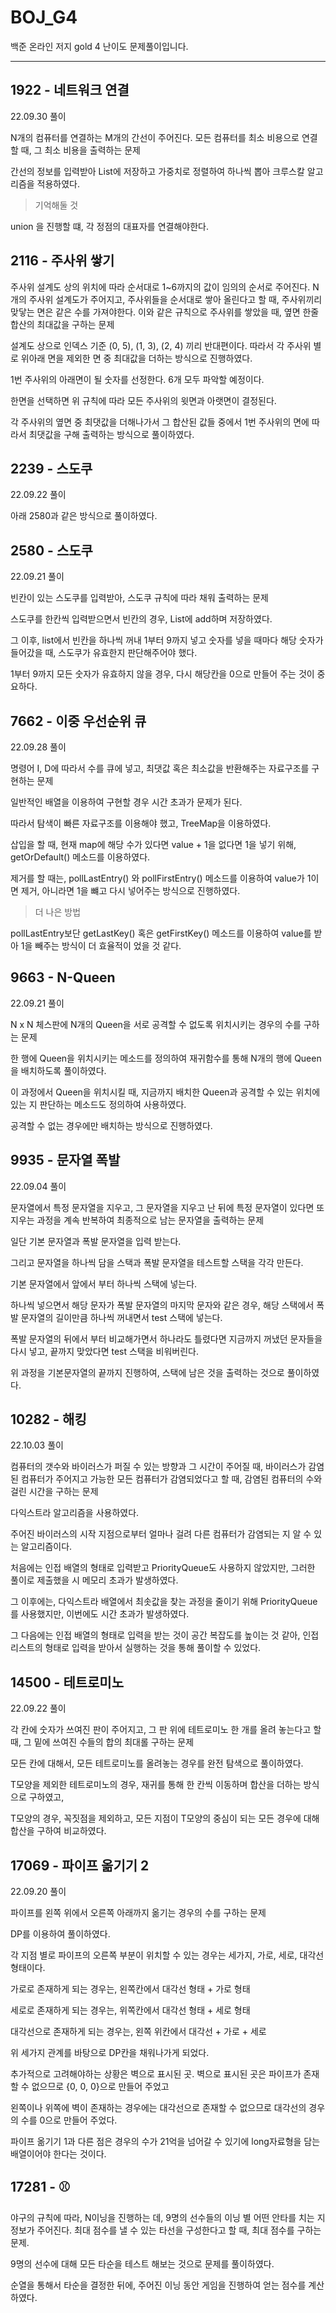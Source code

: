 # BOJ_G4
백준 온라인 저지 gold 4 난이도 문제풀이입니다.

---

## 1922 - 네트워크 연결

22.09.30 풀이

N개의 컴퓨터를 연결하는 M개의 간선이 주어진다. 모든 컴퓨터를 최소 비용으로 연결할 때, 그 최소 비용을 출력하는 문제

간선의 정보를 입력받아 List에 저장하고 가중치로 정렬하여 하나씩 뽑아 크루스칼 알고리즘을 적용하였다.

> 기억해둘 것

union 을 진행할 떄, 각 정점의 대표자를 연결해야한다. 

## 2116 - 주사위 쌓기

주사위 설계도 상의 위치에 따라 순서대로 1~6까지의 값이 임의의 순서로 주어진다. N개의 주사위 설계도가 주어지고, 주사위들을 순서대로 쌓아 올린다고 할 때, 주사위끼리 맞닿는 면은 같은 수를 가져야한다. 이와 같은 규칙으로 주사위를 쌓았을 때, 옆면 한줄 합산의 최대값을 구하는 문제

설계도 상으로 인덱스 기준 (0, 5), (1, 3), (2, 4) 끼리 반대편이다. 따라서 각 주사위 별로 위아래 면을 제외한 면 중 최대값을 더하는 방식으로 진행하였다.

1번 주사위의 아래면이 될 숫자를 선정한다. 6개 모두 파악할 예정이다.

한면을 선택하면 위 규칙에 따라 모든 주사위의 윗면과 아랫면이 결정된다. 

각 주사위의 옆면 중 최댓값을 더해나가서 그 합산된 값들 중에서 1번 주사위의 면에 따라서 최댓값을 구해 출력하는 방식으로 풀이하였다.

## 2239 - 스도쿠

22.09.22 풀이

아래 2580과 같은 방식으로 풀이하였다.

## 2580 - 스도쿠

22.09.21 풀이

빈칸이 있는 스도쿠를 입력받아, 스도쿠 규칙에 따라 채워 출력하는 문제

스도쿠를 한칸씩 입력받으면서 빈칸의 경우, List에 add하며 저장하였다.

그 이후, list에서 빈칸을 하나씩 꺼내 1부터 9까지 넣고 숫자를 넣을 때마다 해당 숫자가 들어갔을 때, 스도쿠가 유효한지 판단해주어야 했다.

1부터 9까지 모든 숫자가 유효하지 않을 경우, 다시 해당칸을 0으로 만들어 주는 것이 중요하다.

## 7662 - 이중 우선순위 큐

22.09.28 풀이

명령어 I, D에 따라서 수를 큐에 넣고, 최댓값 혹은 최소값을 반환해주는 자료구조를 구현하는 문제

일반적인 배열을 이용하여 구현할 경우 시간 초과가 문제가 된다.

따라서 탐색이 빠른 자료구조를 이용해야 했고, TreeMap을 이용하였다.

삽입을 할 때, 현재 map에 해당 수가 있다면 value + 1을 없다면 1을 넣기 위해, getOrDefault() 메소드를 이용하였다.

제거를 할 때는, pollLastEntry() 와 pollFirstEntry() 메소드를 이용하여 value가 1이면 제거, 아니라면 1을 뺴고 다시 넣어주는 방식으로 진행하였다.

> 더 나은 방법

pollLastEntry보단 getLastKey() 혹은 getFirstKey() 메소드를 이용하여 value를 받아 1을 빼주는 방식이 더 효율적이 었을 것 같다.

## 9663 - N-Queen

22.09.21 풀이

N x N 체스판에 N개의 Queen을 서로 공격할 수 없도록 위치시키는 경우의 수를 구하는 문제

한 행에 Queen을 위치시키는 메소드를 정의하여 재귀함수를 통해 N개의 행에 Queen을 배치하도록 풀이하였다.

이 과정에서 Queen을 위치시킬 때, 지금까지 배치한 Queen과 공격할 수 있는 위치에 있는 지 판단하는 메소드도 정의하여 사용하였다.

공격할 수 없는 경우에만 배치하는 방식으로 진행하였다.

## 9935 - 문자열 폭발

22.09.04 풀이

문자열에서 특정 문자열을 지우고, 그 문자열을 지우고 난 뒤에 특정 문자열이 있다면 또 지우는 과정을 계속 반복하여 최종적으로 남는 문자열을 출력하는 문제

일단 기본 문자열과 폭발 문자열을 입력 받는다.

그리고 문자열을 하나씩 담을 스택과 폭발 문자열을 테스트할 스택을 각각 만든다.

기본 문자열에서 앞에서 부터 하나씩 스택에 넣는다.

하나씩 넣으면서 해당 문자가 폭발 문자열의 마지막 문자와 같은 경우, 해당 스택에서 폭발 문자열의 길이만큼 하나씩 꺼내면서 test 스택에 넣는다.

폭발 문자열의 뒤에서 부터 비교해가면서 하나라도 틀렸다면 지금까지 꺼냈던 문자들을 다시 넣고, 끝까지 맞았다면 test 스택을 비워버린다.

위 과정을 기본문자열의 끝까지 진행하여, 스택에 남은 것을 출력하는 것으로 풀이하였다.

## 10282 - 해킹

22.10.03 풀이

컴퓨터의 갯수와 바이러스가 퍼질 수 있는 방향과 그 시간이 주어질 때, 바이러스가 감염된 컴퓨터가 주어지고 가능한 모든 컴퓨터가 감염되었다고 할 때, 감염된 컴퓨터의 수와 걸린 시간을 구하는 문제

다익스트라 알고리즘을 사용하였다.

주어진 바이러스의 시작 지점으로부터 얼마나 걸려 다른 컴퓨터가 감염되는 지 알 수 있는 알고리즘이다.

처음에는 인접 배열의 형태로 입력받고 PriorityQueue도 사용하지 않았지만, 그러한 풀이로 제출했을 시 메모리 초과가 발생하였다.

그 이후에는, 다익스트라 배열에서 최솟값을 찾는 과정을 줄이기 위해 PriorityQueue를 사용했지만, 이번에도 시간 초과가 발생하였다.

그 다음에는 인접 배열의 형태로 입력을 받는 것이 공간 복잡도를 높이는 것 같아, 인접 리스트의 형태로 입력을 받아서 실행하는 것을 통해 풀이할 수 있었다.

## 14500 - 테트로미노

22.09.22 풀이

각 칸에 숫자가 쓰여진 판이 주어지고, 그 판 위에 테트로미노 한 개를 올려 놓는다고 할 때, 그 밑에 쓰여진 수들의 합의 최대롤 구하는 문제

모든 칸에 대해서, 모든 테트로미노를 올려놓는 경우를 완전 탐색으로 풀이하였다.

T모양을 제외한 테트로미노의 경우, 재귀를 통해 한 칸씩 이동하며 합산을 더하는 방식으로 구하였고,

T모양의 경우, 꼭짓점을 제외하고, 모든 지점이 T모양의 중심이 되는 모든 경우에 대해 합산을 구하여 비교하였다.

## 17069 - 파이프 옮기기 2

22.09.20 풀이

파이프를 왼쪽 위에서 오른쪽 아래까지 옮기는 경우의 수를 구하는 문제

DP를 이용하여 풀이하였다.

각 지점 별로 파이프의 오른쪽 부분이 위치할 수 있는 경우는 세가지, 가로, 세로, 대각선 형태이다.

가로로 존재하게 되는 경우는, 왼쪽칸에서 대각선 형태 + 가로 형태

세로로 존재하게 되는 경우는, 위쪽칸에서 대각선 형태 + 세로 형태

대각선으로 존재하게 되는 경우는, 왼쪽 위칸에서 대각선 + 가로 + 세로

위 세가지 관계를 바탕으로 DP칸을 채워나가게 되었다.

추가적으로 고려해야하는 상황은 벽으로 표시된 곳. 벽으로 표시된 곳은 파이프가 존재할 수 없으므로 {0, 0, 0}으로 만들어 주었고

왼쪽이나 위쪽에 벽이 존재하는 경우에는 대각선으로 존재할 수 없으므로 대각선의 경우의 수를 0으로 만들어 주었다.

파이프 옮기기 1과 다른 점은 경우의 수가 21억을 넘어갈 수 있기에 long자료형을 담는 배열이어야 한다는 것이다.

## 17281 - ⚾

야구의 규칙에 따라, N이닝을 진행하는 데, 9명의 선수들의 이닝 별 어떤 안타를 치는 지 정보가 주어진다. 최대 점수를 낼 수 있는 타선을 구성한다고 할 때, 최대 점수를 구하는 문제.

9명의 선수에 대해 모든 타순을 테스트 해보는 것으로 문제를 풀이하였다.

순열을 통해서 타순을 결정한 뒤에, 주어진 이닝 동안 게임을 진행하여 얻는 점수를 계산하였다.